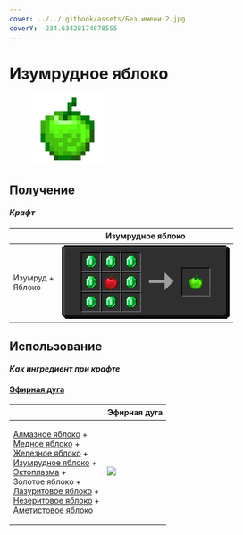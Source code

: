```yaml
---
cover: ../../.gitbook/assets/Без имени-2.jpg
coverY: -234.63428174878555
---
```


# Изумрудное яблоко

<figure><img src="../../.gitbook/assets/emerald_128.png" alt=""><figcaption></figcaption></figure>

## Получение

#### _Крафт_

| ㅤ                          | Изумрудное яблоко                      |
| -------------------------- | -------------------------------------- |
| <p>Изумруд +<br>Яблоко</p> | ![](../../.gitbook/assets/emerald.png) |

## Использование

#### _Как ингредиент при крафте_

#### [Эфирная дуга](ethereal\_arc.md)

| ㅤ                                                                                                                                                                                                                                                                                                                                                                                                         | Эфирная дуга                                 |
| --------------------------------------------------------------------------------------------------------------------------------------------------------------------------------------------------------------------------------------------------------------------------------------------------------------------------------------------------------------------------------------------------------- | -------------------------------------------- |
| <p><a href="diamond.md">Алмазное яблоко</a> +<br><a href="_slowfall.md">Медное яблоко</a> +<br><a href="iron.md">Железное яблоко</a> +<br><a href="emerald.md">Изумрудное яблоко</a> +<br><a href="ectoplasm.md">Эктоплазма</a> +<br>Золотое яблоко +<br><a href="lapis.md">Лазуритовое яблоко</a> +<br><a href="chocolate.md">Незеритовое яблоко</a> +<br><a href="chorus.md">Аметистовое яблоко</a></p> | ![](../../.gitbook/assets/ethereal\_arc.png) |
